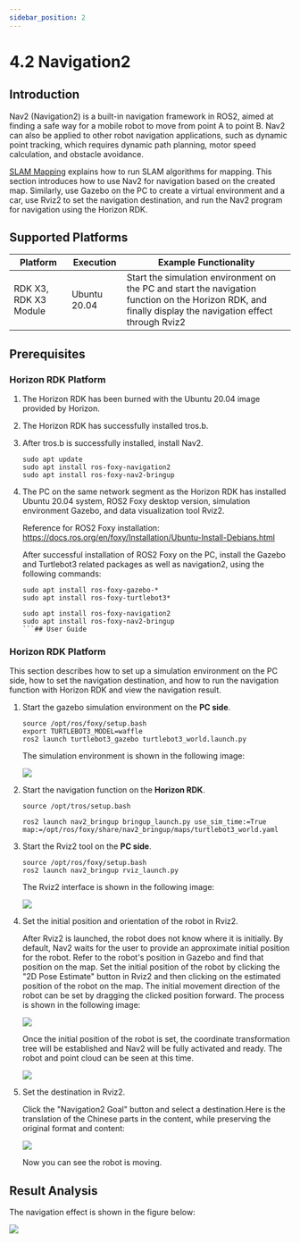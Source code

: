 ```yaml
---
sidebar_position: 2
---
```


# 4.2 Navigation2

## Introduction

Nav2 (Navigation2) is a built-in navigation framework in ROS2, aimed at finding a safe way for a mobile robot to move from point A to point B. Nav2 can also be applied to other robot navigation applications, such as dynamic point tracking, which requires dynamic path planning, motor speed calculation, and obstacle avoidance.

[SLAM Mapping](./slam) explains how to run SLAM algorithms for mapping. This section introduces how to use Nav2 for navigation based on the created map. Similarly, use Gazebo on the PC to create a virtual environment and a car, use Rviz2 to set the navigation destination, and run the Nav2 program for navigation using the Horizon RDK.

## Supported Platforms

| Platform                | Execution      | Example Functionality             |
| ----------------------- | -------------- | --------------------------------- |
| RDK X3, RDK X3 Module    | Ubuntu 20.04   | Start the simulation environment on the PC and start the navigation function on the Horizon RDK, and finally display the navigation effect through Rviz2 |

## Prerequisites

### Horizon RDK Platform

1. The Horizon RDK has been burned with the Ubuntu 20.04 image provided by Horizon.

2. The Horizon RDK has successfully installed tros.b.

3. After tros.b is successfully installed, install Nav2.

   ```shell
   sudo apt update 
   sudo apt install ros-foxy-navigation2
   sudo apt install ros-foxy-nav2-bringup
   ```

4. The PC on the same network segment as the Horizon RDK has installed Ubuntu 20.04 system, ROS2 Foxy desktop version, simulation environment Gazebo, and data visualization tool Rviz2.

   Reference for ROS2 Foxy installation: https://docs.ros.org/en/foxy/Installation/Ubuntu-Install-Debians.html

   After successful installation of ROS2 Foxy on the PC, install the Gazebo and Turtlebot3 related packages as well as navigation2, using the following commands:

   ```shell
   sudo apt install ros-foxy-gazebo-*
   sudo apt install ros-foxy-turtlebot3*
   
   sudo apt install ros-foxy-navigation2
   sudo apt install ros-foxy-nav2-bringup
   ```## User Guide

### Horizon RDK Platform

This section describes how to set up a simulation environment on the PC side, how to set the navigation destination, and how to run the navigation function with Horizon RDK and view the navigation result.

1. Start the gazebo simulation environment on the **PC side**.

   ```shell
   source /opt/ros/foxy/setup.bash
   export TURTLEBOT3_MODEL=waffle
   ros2 launch turtlebot3_gazebo turtlebot3_world.launch.py
   ```

   The simulation environment is shown in the following image:

   ![](./image/nav2/gazebo.png)

2. Start the navigation function on the **Horizon RDK**.

   ```shell
   source /opt/tros/setup.bash

   ros2 launch nav2_bringup bringup_launch.py use_sim_time:=True map:=/opt/ros/foxy/share/nav2_bringup/maps/turtlebot3_world.yaml
   ```

3. Start the Rviz2 tool on the **PC side**.

   ```shell
   source /opt/ros/foxy/setup.bash
   ros2 launch nav2_bringup rviz_launch.py
   ```

   The Rviz2 interface is shown in the following image:

   ![](./image/nav2/rviz.png)

4. Set the initial position and orientation of the robot in Rviz2.

   After Rviz2 is launched, the robot does not know where it is initially. By default, Nav2 waits for the user to provide an approximate initial position for the robot. Refer to the robot's position in Gazebo and find that position on the map. Set the initial position of the robot by clicking the "2D Pose Estimate" button in Rviz2 and then clicking on the estimated position of the robot on the map. The initial movement direction of the robot can be set by dragging the clicked position forward. The process is shown in the following image:

   ![](./image/nav2/rviz_init.png)

   Once the initial position of the robot is set, the coordinate transformation tree will be established and Nav2 will be fully activated and ready. The robot and point cloud can be seen at this time.

   ![](./image/nav2/rviz_start.png)

5. Set the destination in Rviz2.

   Click the "Navigation2 Goal" button and select a destination.Here is the translation of the Chinese parts in the content, while preserving the original format and content:

   ![](./image/nav2/rviz_goal.png)

   Now you can see the robot is moving.

## Result Analysis

The navigation effect is shown in the figure below:

![](./image/nav2/rviz_nav2.gif)